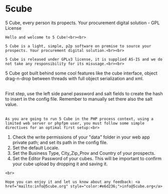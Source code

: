 # 5cube
5 Cube, every person its propects. Your procurement digital solution - GPL License

	Hello and welcome to 5 Cube!<br><br>
	   
	5 Cube is a light, simple, p2p software on premise to source your prospects. Your procurement digital solution.<br><br>
	   
	5 Cube is released under GPLv3 license, it is supplied AS-IS and we do not take any responsibility for its misusage.<br><br>
	   
  5 Cube got built behind some cool features like the cube interface, object drag-n-drop between threads with full object serialization and xml.<br><br>
         
  First step, use the left side panel password and salt fields to create the hash to insert in the config file. Remember to manually set there also the salt value.<br><br>
	   
	As you are going to run 5 Cube in the PHP process context, using a limited web server or phpfpm user, you must follow some simple directives for an optimal first setup:<br>
	
  <ol>
	   <li>Check the write permissions of your "data" folder in your web app private path; and set its path in the config file.</li>
     <li>Set the default Locale.</li>
     <li>Set the Business Type, City_Zip_Prov and Country of your prospects.</li>
     <li>Set the Editor Password of your cubes. This will be important to confirm your cube upload by dropping it and saving it.</li>
	</ol>
	   
	<br>	
     
	Hope you can enjoy it and let us know about any feedback: <a href="mailto:info@5cube.org" style="color:#e6d236;">info@5cube.org</a>
	   
